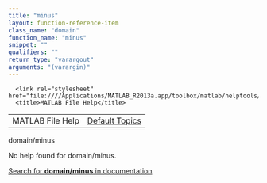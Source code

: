 ```yaml
---
title: "minus"
layout: function-reference-item
class_name: "domain"
function_name: "minus"
snippet: ""
qualifiers: ""
return_type: "varargout"
arguments: "(varargin)"
---
```


<html>
   <head>
      <meta http-equiv="Content-Type" content="text/html; charset=utf-8">
   
      <link rel="stylesheet" href="file:////Applications/MATLAB_R2013a.app/toolbox/matlab/helptools/private/helpwin.css">
      <title>MATLAB File Help</title>
   </head>
   <body>
      <!--Single-page help-->
      <table border="0" cellspacing="0" width="100%">
         <tr class="subheader">
            <td class="headertitle">MATLAB File Help</td>
            <td class="subheader-right"><a href="matlab:helpwin">Default Topics</a></td>
         </tr>
      </table>
      <div class="title">domain/minus</div>
      <!--No help found-->
      <p>No help found for <span class="helptopic">domain/minus</span>.
      </p>
      <p><a href="matlab:docsearch('domain/minus')">
            Search for <b>domain/minus</b> in documentation
            </a></p>
   </body>
</html>

